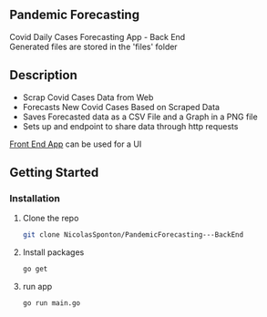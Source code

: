 <a name="readme-top"></a>
## Pandemic Forecasting

Covid Daily Cases Forecasting App - Back End  
Generated files are stored in the 'files' folder

## Description
- Scrap Covid Cases Data from Web
- Forecasts New Covid Cases Based on Scraped Data
- Saves Forecasted data as a CSV File and a Graph in a PNG file
- Sets up and endpoint to share data through http requests

[Front End App](https://github.com/NicolasSponton/PandemicForecasting---FrontEnd/) can be used for a UI

<!-- GETTING STARTED -->
## Getting Started

### Installation

1. Clone the repo
   ```sh
   git clone NicolasSponton/PandemicForecasting---BackEnd
   ```
2. Install packages
   ```sh
   go get
   ```
3. run app
   ```sh
   go run main.go
   ```
